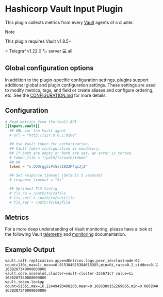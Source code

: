 # Hashicorp Vault Input Plugin

This plugin collects metrics from every [Vault][vault] agents of a cluster.

> [!NOTE]
> This plugin requires Vault v1.8.5+

⭐ Telegraf v1.22.0
🏷️ server
💻 all

[vault]: https://www.hashicorp.com/de/products/vault

## Global configuration options <!-- @/docs/includes/plugin_config.md -->

In addition to the plugin-specific configuration settings, plugins support
additional global and plugin configuration settings. These settings are used to
modify metrics, tags, and field or create aliases and configure ordering, etc.
See the [CONFIGURATION.md][CONFIGURATION.md] for more details.

[CONFIGURATION.md]: ../../../docs/CONFIGURATION.md#plugins

## Configuration

```toml @sample.conf
# Read metrics from the Vault API
[[inputs.vault]]
  ## URL for the Vault agent
  # url = "http://127.0.0.1:8200"

  ## Use Vault token for authorization.
  ## Vault token configuration is mandatory.
  ## If both are empty or both are set, an error is thrown.
  # token_file = "/path/to/auth/token"
  ## OR
  token = "s.CDDrgg5zPv5ssI0Z2P4qxJj2"

  ## Set response_timeout (default 5 seconds)
  # response_timeout = "5s"

  ## Optional TLS Config
  # tls_ca = /path/to/cafile
  # tls_cert = /path/to/certfile
  # tls_key = /path/to/keyfile
```

## Metrics

For a more deep understanding of Vault monitoring, please have a look at the
following Vault [telemetry][telemetry] and [monitoring][monitoring]
documentation.

[telemetry]: https://www.vaultproject.io/docs/internals/telemetry
[monitoring]: https://learn.hashicorp.com/tutorials/vault/monitor-telemetry-audit-splunk?in=vault/monitoring

## Example Output

```text
vault.raft.replication.appendEntries.logs,peer_id=clustnode-02 count=130i,max=1i,mean=0.015384615384615385,min=0i,rate=0.2,stddev=0.12355304447984486,sum=2i 1638287340000000000
vault.core.unsealed,cluster=vault-cluster-23b671c7 value=1i 1638287340000000000
vault.token.lookup count=5135i,max=16.22449493408203,mean=0.1698389152269865,min=0.06690400093793869,rate=87.21228296905755,stddev=0.24637634000854705,sum=872.1228296905756 1638287340000000000
```
